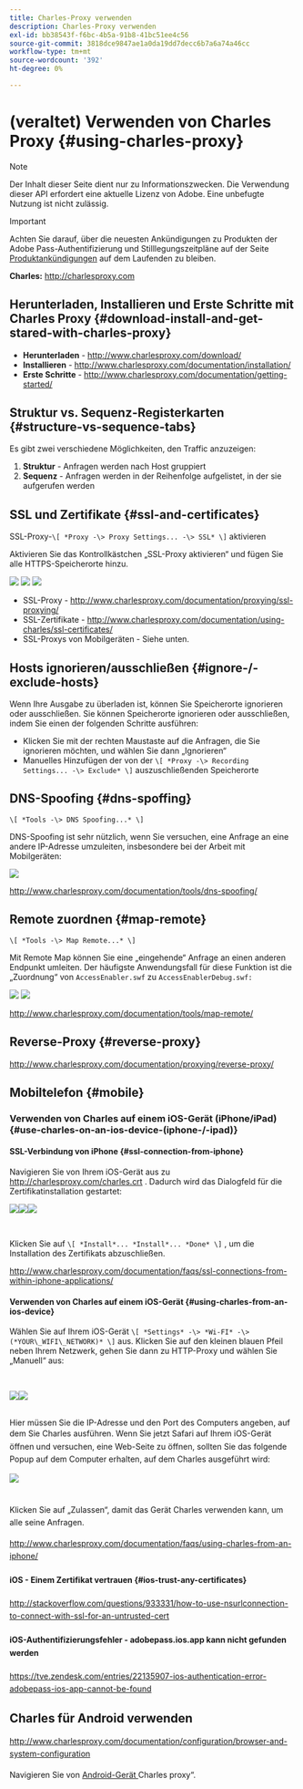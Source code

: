 ```yaml
---
title: Charles-Proxy verwenden
description: Charles-Proxy verwenden
exl-id: bb38543f-f6bc-4b5a-91b8-41bc51ee4c56
source-git-commit: 3818dce9847ae1a0da19dd7decc6b7a6a74a46cc
workflow-type: tm+mt
source-wordcount: '392'
ht-degree: 0%

---
```


# (veraltet) Verwenden von Charles Proxy {#using-charles-proxy}

>[!NOTE]
>
>Der Inhalt dieser Seite dient nur zu Informationszwecken. Die Verwendung dieser API erfordert eine aktuelle Lizenz von Adobe. Eine unbefugte Nutzung ist nicht zulässig.

>[!IMPORTANT]
>
> Achten Sie darauf, über die neuesten Ankündigungen zu Produkten der Adobe Pass-Authentifizierung und Stilllegungszeitpläne auf der Seite [Produktankündigungen](/help/authentication/product-announcements.md) auf dem Laufenden zu bleiben.

**Charles:** <http://charlesproxy.com>


## Herunterladen, Installieren und Erste Schritte mit Charles Proxy {#download-install-and-get-stared-with-charles-proxy}

- **Herunterladen** - <http://www.charlesproxy.com/download/>
- **Installieren** - <http://www.charlesproxy.com/documentation/installation/>
- **Erste Schritte** - <http://www.charlesproxy.com/documentation/getting-started/>


## Struktur vs. Sequenz-Registerkarten {#structure-vs-sequence-tabs}

Es gibt zwei verschiedene Möglichkeiten, den Traffic anzuzeigen:

1. **Struktur** - Anfragen werden nach Host gruppiert
1. **Sequenz** - Anfragen werden in der Reihenfolge aufgelistet, in der sie aufgerufen werden


## SSL und Zertifikate {#ssl-and-certificates}

SSL-Proxy-`\[ *Proxy -\> Proxy Settings... -\> SSL* \]` aktivieren

Aktivieren Sie das Kontrollkästchen „SSL-Proxy aktivieren“ und fügen Sie alle HTTPS-Speicherorte hinzu.


![](https://dzf8vqv24eqhg.cloudfront.net/userfiles/258/326/ckfinder/images/ProxySettings.PNG) ![](https://dzf8vqv24eqhg.cloudfront.net/userfiles/258/326/ckfinder/images/SSLSettings.PNG) ![](https://dzf8vqv24eqhg.cloudfront.net/userfiles/258/326/ckfinder/images/AddHttpsLocations.PNG)



- SSL-Proxy - <http://www.charlesproxy.com/documentation/proxying/ssl-proxying/>
- SSL-Zertifikate - <http://www.charlesproxy.com/documentation/using-charles/ssl-certificates/>
- SSL-Proxys von Mobilgeräten - Siehe unten.


## Hosts ignorieren/ausschließen {#ignore-/-exclude-hosts}

Wenn Ihre Ausgabe zu überladen ist, können Sie Speicherorte ignorieren oder ausschließen. Sie können Speicherorte ignorieren oder ausschließen, indem Sie einen der folgenden Schritte ausführen:

- Klicken Sie mit der rechten Maustaste auf die Anfragen, die Sie ignorieren möchten, und wählen Sie dann „Ignorieren“
- Manuelles Hinzufügen der von der `\[ *Proxy -\> Recording Settings... -\> Exclude* \]` auszuschließenden Speicherorte


## DNS-Spoofing {#dns-spoffing}

`\[ *Tools -\> DNS Spoofing...* \]`



DNS-Spoofing ist sehr nützlich, wenn Sie versuchen, eine Anfrage an eine andere IP-Adresse umzuleiten, insbesondere bei der Arbeit mit Mobilgeräten:

![](https://dzf8vqv24eqhg.cloudfront.net/userfiles/258/326/ckfinder/images/DNSSpoofing.PNG)

<http://www.charlesproxy.com/documentation/tools/dns-spoofing/>


## Remote zuordnen {#map-remote}

`\[ *Tools -\> Map Remote...* \]`



Mit Remote Map können Sie eine „eingehende“ Anfrage an einen anderen Endpunkt umleiten. Der häufigste Anwendungsfall für diese Funktion ist die „Zuordnung“ von `AccessEnabler.swf` zu `AccessEnablerDebug.swf:`

![](https://dzf8vqv24eqhg.cloudfront.net/userfiles/258/326/ckfinder/images/MapRemote.PNG) ![](https://dzf8vqv24eqhg.cloudfront.net/userfiles/258/326/ckfinder/images/MapRemoteAdd.PNG)

<http://www.charlesproxy.com/documentation/tools/map-remote/>



## Reverse-Proxy {#reverse-proxy}

<http://www.charlesproxy.com/documentation/proxying/reverse-proxy/>

## Mobiltelefon {#mobile}

### Verwenden von Charles auf einem iOS-Gerät (iPhone/iPad) {#use-charles-on-an-ios-device-(iphone-/-ipad)}

#### SSL-Verbindung von iPhone {#ssl-connection-from-iphone}

Navigieren Sie von Ihrem iOS-Gerät aus zu <http://charlesproxy.com/charles.crt> .  Dadurch wird das Dialogfeld für die Zertifikatinstallation gestartet:

![](https://dzf8vqv24eqhg.cloudfront.net/userfiles/258/326/ckfinder/images/iOSDeviceSSLCertificate1\(1\).PNG)![](https://dzf8vqv24eqhg.cloudfront.net/userfiles/258/326/ckfinder/images/iOSDeviceSSLCertificate2\(1\).PNG)![](https://dzf8vqv24eqhg.cloudfront.net/userfiles/258/326/ckfinder/images/iOSDeviceSSLCertificate3.PNG)

</br>

Klicken Sie auf `\[ *Install*... *Install*... *Done* \]` , um die Installation des Zertifikats abzuschließen.

<http://www.charlesproxy.com/documentation/faqs/ssl-connections-from-within-iphone-applications/>



#### Verwenden von Charles auf einem iOS-Gerät {#using-charles-from-an-ios-device}

Wählen Sie auf Ihrem iOS-Gerät `\[ *Settings* -\> *Wi-FI* -\> (*YOUR\_WIFI\_NETWORK)* \]` aus. Klicken Sie auf den kleinen blauen Pfeil neben Ihrem Netzwerk, gehen Sie dann zu HTTP-Proxy und wählen Sie „Manuell“ aus:


</br>

![](https://dzf8vqv24eqhg.cloudfront.net/userfiles/258/326/ckfinder/images/iOSDeviceManualProxy1.png)![](https://dzf8vqv24eqhg.cloudfront.net/userfiles/258/326/ckfinder/images/iOSDeviceManualProxy2.PNG)


</br>
Hier müssen Sie die IP-Adresse und den Port des Computers angeben, auf dem Sie Charles ausführen. <span style="line-height: 1.6em;">Wenn Sie jetzt Safari auf Ihrem iOS-Gerät öffnen und versuchen, eine Web-Seite zu öffnen, sollten Sie das folgende Popup auf dem Computer erhalten, auf dem Charles ausgeführt wird:

</br>

![](https://dzf8vqv24eqhg.cloudfront.net/userfiles/258/326/ckfinder/images/iOSDeviceManualProxy3.PNG)

</br>
Klicken Sie auf „Zulassen“, damit das Gerät Charles verwenden kann, um alle seine
Anfragen.

<http://www.charlesproxy.com/documentation/faqs/using-charles-from-an-iphone/>


#### iOS - Einem Zertifikat vertrauen {#ios-trust-any-certificates}

<http://stackoverflow.com/questions/933331/how-to-use-nsurlconnection-to-connect-with-ssl-for-an-untrusted-cert>

#### iOS-Authentifizierungsfehler - adobepass.ios.app kann nicht gefunden werden

<https://tve.zendesk.com/entries/22135907-ios-authentication-error-adobepass-ios-app-cannot-be-found>


## Charles für Android verwenden

<http://www.charlesproxy.com/documentation/configuration/browser-and-system-configuration>


Navigieren Sie von [ Android-Gerät ](http://charlesproxy.com/charles.crt)Charles proxy“.
